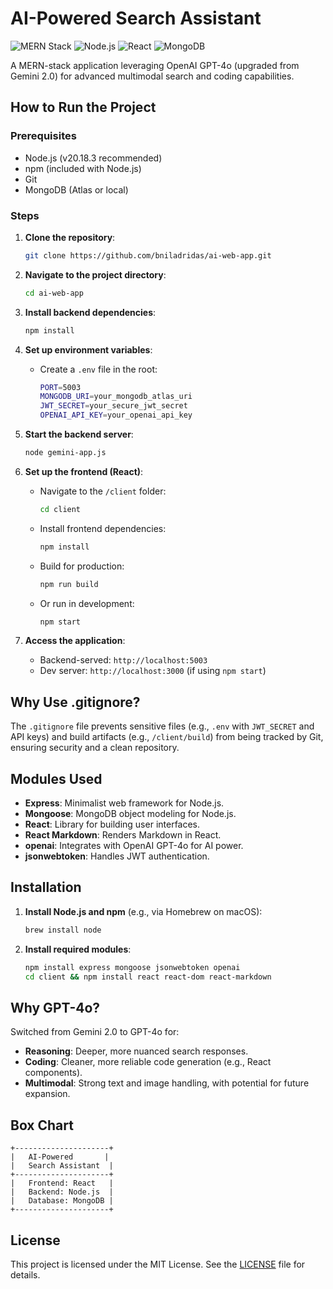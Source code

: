 # AI-Powered Search Assistant

![MERN Stack](https://img.shields.io/badge/MERN-Stack-blue)
![Node.js](https://img.shields.io/badge/Node.js-v20.18.3-green)
![React](https://img.shields.io/badge/React-v18.2.0-blue)
![MongoDB](https://img.shields.io/badge/MongoDB-Atlas-green)

A MERN-stack application leveraging OpenAI GPT-4o (upgraded from Gemini 2.0) for advanced multimodal search and coding capabilities.

## How to Run the Project

### Prerequisites
- Node.js (v20.18.3 recommended)
- npm (included with Node.js)
- Git
- MongoDB (Atlas or local)

### Steps
1. **Clone the repository**:
   ```bash
   git clone https://github.com/bniladridas/ai-web-app.git
   ```

2. **Navigate to the project directory**:
   ```bash
   cd ai-web-app
   ```

3. **Install backend dependencies**:
   ```bash
   npm install
   ```

4. **Set up environment variables**:
   - Create a `.env` file in the root:
     ```bash
     PORT=5003
     MONGODB_URI=your_mongodb_atlas_uri
     JWT_SECRET=your_secure_jwt_secret
     OPENAI_API_KEY=your_openai_api_key
     ```

5. **Start the backend server**:
   ```bash
   node gemini-app.js
   ```

6. **Set up the frontend (React)**:
   - Navigate to the `/client` folder:
     ```bash
     cd client
     ```
   - Install frontend dependencies:
     ```bash
     npm install
     ```
   - Build for production:
     ```bash
     npm run build
     ```
   - Or run in development:
     ```bash
     npm start
     ```

7. **Access the application**:
   - Backend-served: `http://localhost:5003`
   - Dev server: `http://localhost:3000` (if using `npm start`)

## Why Use .gitignore?

The `.gitignore` file prevents sensitive files (e.g., `.env` with `JWT_SECRET` and API keys) and build artifacts (e.g., `/client/build`) from being tracked by Git, ensuring security and a clean repository.

## Modules Used

- **Express**: Minimalist web framework for Node.js.
- **Mongoose**: MongoDB object modeling for Node.js.
- **React**: Library for building user interfaces.
- **React Markdown**: Renders Markdown in React.
- **openai**: Integrates with OpenAI GPT-4o for AI power.
- **jsonwebtoken**: Handles JWT authentication.

## Installation

1. **Install Node.js and npm** (e.g., via Homebrew on macOS):
   ```bash
   brew install node
   ```

2. **Install required modules**:
   ```bash
   npm install express mongoose jsonwebtoken openai
   cd client && npm install react react-dom react-markdown
   ```

## Why GPT-4o?

Switched from Gemini 2.0 to GPT-4o for:
- **Reasoning**: Deeper, more nuanced search responses.
- **Coding**: Cleaner, more reliable code generation (e.g., React components).
- **Multimodal**: Strong text and image handling, with potential for future expansion.

## Box Chart

```plaintext
+---------------------+
|   AI-Powered       |
|   Search Assistant  |
+---------------------+
|   Frontend: React   |
|   Backend: Node.js  |
|   Database: MongoDB |
+---------------------+
```

## License

This project is licensed under the MIT License. See the [LICENSE](LICENSE) file for details.
